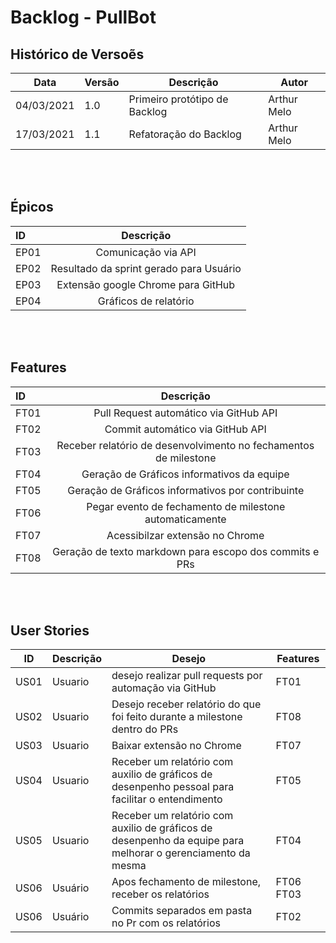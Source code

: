 # Backlog - PullBot 

## Histórico de Versoẽs

| Data | Versão | Descrição | Autor |  
--| -- | -- | -- | 
| 04/03/2021 | 1.0 | Primeiro protótipo de Backlog| Arthur Melo
| 17/03/2021 | 1.1 | Refatoração do Backlog| Arthur Melo

<br/> <br/> 

## Épicos 
| ID | Descrição |
| :---        |    :----:   |       
| EP01 | Comunicação via API |
| EP02 | Resultado da sprint gerado para Usuário |
| EP03 | Extensão google Chrome para GitHub |
| EP04 | Gráficos de relatório|




<br/> <br/> 

## Features
| ID      | Descrição | 
| :---        |    :----:   |       
| FT01 | Pull Request automático via GitHub API    |
| FT02 | Commit automático via GitHub API  |
| FT03 | Receber relatório de desenvolvimento no fechamentos de milestone  |  
| FT04 | Geração de Gráficos informativos da equipe|
| FT05 | Geração de Gráficos informativos por contribuinte|
| FT06 | Pegar evento de fechamento de milestone automaticamente|
| FT07 | Acessibilzar extensão no Chrome|
| FT08 | Geração de texto markdown para escopo dos commits e PRs   |



 
 <br/> <br/> 

## User Stories 
| ID | Descrição | Desejo | Features | 
--| -- | -- | -- | 
| US01 | Usuario | desejo realizar pull requests por automação via GitHub |    FT01 |
| US02 | Usuario | Desejo receber relatório do que foi feito durante a milestone dentro do PRs | FT08 |  
| US03 | Usuario | Baixar extensão no Chrome  | FT07 |  
| US04 | Usuario | Receber um relatório com auxilio de gráficos de desenpenho pessoal para facilitar o entendimento  | FT05 |  
| US05 | Usuario  | Receber um relatório com auxilio de gráficos de desenpenho da equipe para melhorar o gerenciamento da mesma | FT04 |  |
| US06 | Usuário | Apos fechamento de milestone, receber os relatórios | FT06  FT03|  
| US06 | Usuário | Commits separados em pasta no Pr com os relatórios | FT02 |  
